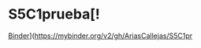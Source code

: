 # S5C1prueba[!
[Binder](https://mybinder.org/badge_logo.svg)](https://mybinder.org/v2/gh/AriasCallejas/S5C1pr
